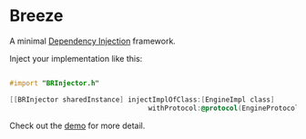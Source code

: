 # Breeze

A minimal [Dependency Injection](https://en.wikipedia.org/wiki/Dependency_injection) framework.

Inject your implementation like this:

```objective-c

#import "BRInjector.h"

[[BRInjector sharedInstance] injectImplOfClass:[EngineImpl class] 
                                  withProtocol:@protocol(EngineProtocol)];

```

Check out the [demo](https://github.com/skyline75489/Breeze/tree/master/BreezeDemo/BreezeDemo/BreezeDemo) for more detail.

